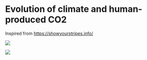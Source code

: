 # Evolution of climate and human-produced CO2

Inspired from https://showyourstripes.info/

![](/fig/Mystripes_Fr.gi) <br>

![](/fig/Mystripes_Uk.gi) <br>


